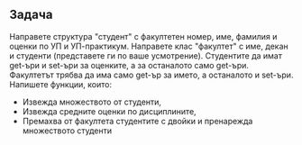 ## **Задача**

Направете структура "студент" с факултетен номер, име, фамилия и оценки по УП и УП-практикум. Направете клас "факултет" с име, декан и студенти (представете ги по ваше усмотрение). Студентите да имат get-ъри и set-ъри за оценките, а за останалото само get-ъри. Факултетът трябва да има само get-ър за името, а останалото и set-ъри. Напишете функции, които:
- Извежда множеството от студенти,
- Извежда средните оценки по дисциплините,
- Премахва от факултета студентите с двойки и пренарежда множеството студенти